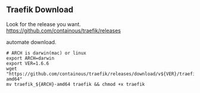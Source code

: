 ## Traefik Download

Look for the release you want.  https://github.com/containous/traefik/releases

automate download. 
    
    # ARCH is darwin(mac) or linux
    export ARCH=darwin
    export VER=1.6.6
    wget "https://github.com/containous/traefik/releases/download/v${VER}/traefik_${ARCH}-amd64"
    mv traefik_${ARCH}-amd64 traefik && chmod +x traefik